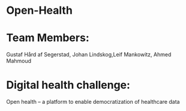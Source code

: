 # Open-Health

# Team Members:
Gustaf Hård af Segerstad, Johan Lindskog,Leif Mankowitz, Ahmed Mahmoud

# Digital health challenge:
Open health – a platform to enable democratization of healthcare data
